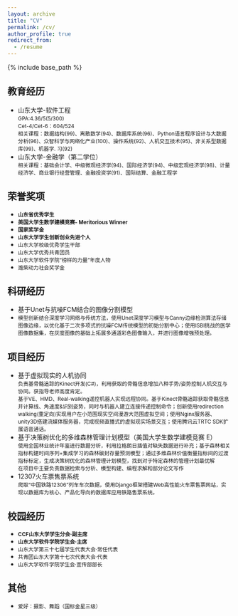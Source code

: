 ```yaml
---
layout: archive
title: "CV"
permalink: /cv/
author_profile: true
redirect_from:
  - /resume
---
```


{% include base_path %}

教育经历
-------
* 山东大学-软件工程 <br/>
  <small>GPA:4.36/5(5/300) <br/>
  Cet-4/Cet-6：604/524 <br/>
  相关课程：数据结构(99)、离散数学(94)、数据库系统(96)、Python语言程序设计与大数据分析(96)、众智科学与网络化产业(100)、操作系统(92)、人机交互技术(95)、非关系型数据库(99)、机器学.  习(92) </small><br/>
* 山东大学-金融学（第二学位） <br/>
  <small>相关课程：基础会计学、中级微观经济学(94)、国际经济学(94)、中级宏观经济学(98)、计量经济学、商业银行经营管理、金融投资学(91)、国际结算、金融工程学 </small><br/>


荣誉奖项
-------
  * <small>__山东省优秀学生__ </small>
  * <small>__美国大学生数学建模竞赛- Meritorious Winner__ </small>
  * <small>__国家奖学金__ </small>
  * <small>__山东大学学生创新创业先进个人__ </small>
  * <small>山东大学校级优秀学生干部 </small>
  * <small>山东大学优秀共青团员 </small>
  * <small>山东大学软件学院“榜样的力量”年度人物 </small>
  * <small>潍柴动力社会奖学金 </small>
 
科研经历
-------
* 基于Unet与抗噪FCM结合的图像分割模型 <br/>
* <small>模型创新结合深度学习网络与传统方法，使用Unet深度学习模型与Canny边缘检测算法存储图像边缘，以优化基于二次多项式的抗噪FCM传统模型的初始分割中心；使用ISBI挑战的医学图像数据集，在灰度图像的基础上拓展多通道彩色图像输入，并进行图像增强预处理。 </small><br/>
  
项目经历
-------
* 基于虚拟现实的人机协同 <br/>
  <small>负责基骨骼追踪的Kinect开发(C#)，利用获取的骨骼信息增加八种手势/姿势控制人机交互与协同。获指导老师高度肯定。 <br/>
  基于VE、HMD、Real-walking遥控机器人实现远程协同。基于Kinect骨骼追踪获取骨骼信息并计算线、角速度&识别姿势，同时与机器人建立连接传递控制命令；创新使用redirection walking(重定向)实现用户在小范围现实空间漫游大范围虚拟空间；使用Nginx服务器、unity3D搭建流媒体服务器，完成视频直播式的虚拟现实场景交互；使用腾讯云TRTC SDK扩展语音通话。 </small><br/>
* 基于决策树优化的多维森林管理计划模型（美国大学生数学建模竞赛 E） <br/>
  <small>使用全国林业统计年鉴进行数据分析，利用拉格朗日插值对缺失数据进行补充；基于森林相关指标构建时间序列+集成学习的森林碳封存量预测模型；通过多维森林价值衡量指标间的过渡指标标定，生成决策树优化的森林管理计划模型，找到对于特定森林的管理计划最优解 <br/>
  在项目中主要负责数据检索与分析、模型构建、编程求解和部分论文写作 </small><br/>
* 12307火车票售票系统 <br/>
  <small>爬取“中国铁路12306”列车车次数据，使用Django框架搭建Web高性能火车票售票网站，实现以数据库为核心、产品化导向的数据库应用铁路售票系统。 </small><br/>
  
  
校园经历
-------
  * <small>__CCF山东大学学生分会·副主席__ </small><br/>
  * <small>__山东大学软件学院学生会·主席__ </small><br/>
  * <small>山东大学第三十七届学生代表大会·常任代表 </small><br/>
  * <small>共青团山东大学第十七次代表大会·代表 </small><br/>
  * <small>山东大学软件学院学生会·宣传部部长 </small><br/>


其他
-------
* <small>爱好：摄影、舞蹈（国标金星三级）</small>
